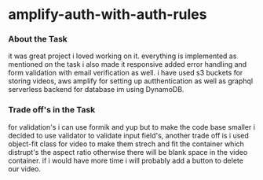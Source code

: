 # amplify-auth-with-auth-rules

### About the Task

it was great project i loved working on it. everything is implemented as mentioned on the task
i also made it responsive added error handling and form validation with email verification as well.
i have used s3 buckets for storing videos, aws amplify for setting up autthentication as well as graphql serverless 
backend for database im using DynamoDB.

### Trade off's in the Task

for validation's i can use formik and yup but to make the code base smaller i decided to use validator to validate 
input field's, another trade off is i used object-fit class for video to make them strech and fit the container which distrupt's the aspect ratio otherwise there will be blank space in the video container. if i would have more time i will probably add a button to delete our video.